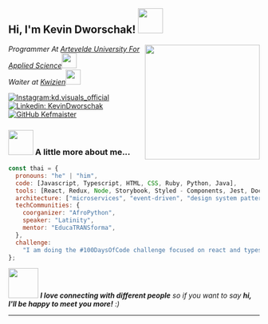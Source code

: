 <h2> Hi, I'm Kevin Dworschak! <img src="https://media.giphy.com/media/mGcNjsfWAjY5AEZNw6/giphy.gif" width="50"></h2>
<img align='right' src="https://media.giphy.com/media/ieyl9zmCjO4b4t6qoY/giphy.gif" width="230">
<p><em>Programmer At <a href="https://programmeren.gent/">Artevelde University For Applied Science</a><img src="https://magiccopy.xyz/assets/images/hadder.gif" width="30"></br>Waiter at <a href="https://www.kwizienmaldegem.be/home">Kwizien</a><img src="https://giphy.com/gifs/cartoon-black-Fa69v6AU6oN4i0DZZc" width="30"> 
</em></p>

[![Instagram:kd.visuals_official ](https://img.shields.io/badge/-kd.visuals_official-E4405F?style=for-the-badge&logo=instagram&logoColor=white&link=https://www.instagram.com/kd.visuals_official/)](https://www.instagram.com/kd.visuals_official/)
[![Linkedin: KevinDworschak](https://img.shields.io/badge/-kevindworschak-blue?style=flat-square&logo=Linkedin&logoColor=white&link=https://www.linkedin.com/in/kevindworschak/)](https://www.linkedin.com/in/kevindworschak/)
[![GitHub Kefmaister](https://img.shields.io/github/followers/kefmaister?label=follow&style=social)](https://github.com/kefmaister)

### <img src="https://media.giphy.com/media/VgCDAzcKvsR6OM0uWg/giphy.gif" width="50"> A little more about me...

```javascript
const thai = {
  pronouns: "he" | "him",
  code: [Javascript, Typescript, HTML, CSS, Ruby, Python, Java],
  tools: [React, Redux, Node, Storybook, Styled - Components, Jest, Docker],
  architecture: ["microservices", "event-driven", "design system pattern"],
  techCommunities: {
    coorganizer: "AfroPython",
    speaker: "Latinity",
    mentor: "EducaTRANSforma",
  },
  challenge:
    "I am doing the #100DaysOfCode challenge focused on react and typescript",
};
```

<img src="https://media.giphy.com/media/LnQjpWaON8nhr21vNW/giphy.gif" width="60"> <em><b>I love connecting with different people</b> so if you want to say <b>hi, I'll be happy to meet you more!</b> :)</em>

---
